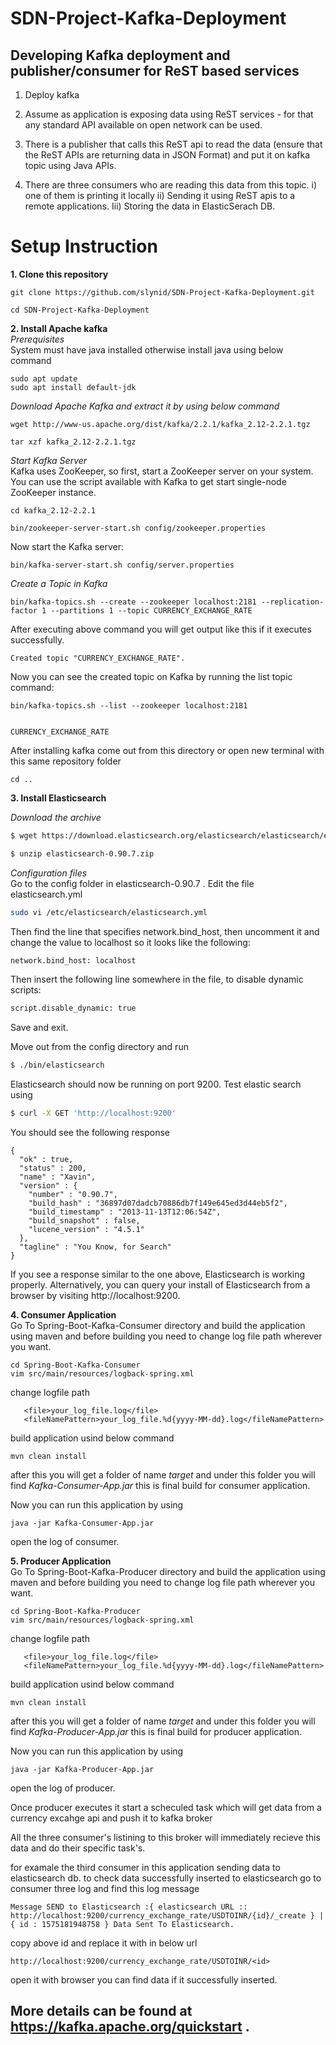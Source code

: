 # SDN-Project-Kafka-Deployment

## Developing Kafka deployment and publisher/consumer for ReST based services
1. Deploy kafka

2. Assume as application is exposing data using ReST services - for that any standard API available on open network can be used.

3. There is a publisher that calls this ReST api to read the data (ensure that the ReST APIs are returning data in JSON Format) and put it on kafka topic using Java APIs.

4. There are three consumers who are reading this data from this topic. i) one of them is printing it locally ii) Sending it using ReST apis to a remote applications. Iii) Storing the data in ElasticSerach DB.



# Setup Instruction
  **1. Clone this repository**

  ```
  git clone https://github.com/slynid/SDN-Project-Kafka-Deployment.git
  ```

  ```
  cd SDN-Project-Kafka-Deployment
  ```
  **2. Install Apache kafka**<br>
  *Prerequisites*<br>
  System must have java installed otherwise install java using below command
  ```
  sudo apt update
  sudo apt install default-jdk
  ```
  *Download Apache Kafka and extract it by using below command*
  ```
  wget http://www-us.apache.org/dist/kafka/2.2.1/kafka_2.12-2.2.1.tgz

  tar xzf kafka_2.12-2.2.1.tgz

  ```
  *Start Kafka Server*<br>
  Kafka uses ZooKeeper, so first, start a ZooKeeper server on your system. You can use the script available with Kafka to get start single-node ZooKeeper instance.
  ```
  cd kafka_2.12-2.2.1

  bin/zookeeper-server-start.sh config/zookeeper.properties
  ```
  Now start the Kafka server:

  ```
  bin/kafka-server-start.sh config/server.properties
 ```
 *Create a Topic in Kafka*
 ```
 bin/kafka-topics.sh --create --zookeeper localhost:2181 --replication-factor 1 --partitions 1 --topic CURRENCY_EXCHANGE_RATE

```
After executing above command you will get output like this if it executes successfully.
```
Created topic "CURRENCY_EXCHANGE_RATE".
```
Now you can see the created topic on Kafka by running the list topic command:
```
bin/kafka-topics.sh --list --zookeeper localhost:2181


CURRENCY_EXCHANGE_RATE
```
After installing kafka come out from this directory or open new terminal with this same repository folder
```
cd ..
```
 **3. Install Elasticsearch**<br>

*Download the archive*<br>
```bash
$ wget https://download.elasticsearch.org/elasticsearch/elasticsearch/elasticsearch-0.90.7.zip
```
```bash
$ unzip elasticsearch-0.90.7.zip
```

*Configuration files*<br>
Go to the config folder in elasticsearch-0.90.7 . Edit the file elasticsearch.yml

```bash
sudo vi /etc/elasticsearch/elasticsearch.yml
```

Then find the line that specifies network.bind_host, then uncomment it and change the value to localhost so it looks like the following:
```bash
network.bind_host: localhost
```
Then insert the following line somewhere in the file, to disable dynamic scripts:
```bash
script.disable_dynamic: true
```
Save and exit. 


Move out from the config directory and run

```bash
$ ./bin/elasticsearch
 ```
Elasticsearch should now be running on port 9200. Test elastic search using


```bash
$ curl -X GET 'http://localhost:9200'
```
You should see the following response
```
{
  "ok" : true,
  "status" : 200,
  "name" : "Xavin",
  "version" : {
    "number" : "0.90.7",
    "build_hash" : "36897d07dadcb70886db7f149e645ed3d44eb5f2",
    "build_timestamp" : "2013-11-13T12:06:54Z",
    "build_snapshot" : false,
    "lucene_version" : "4.5.1"
  },
  "tagline" : "You Know, for Search"
}
```
If you see a response similar to the one above, Elasticsearch is working properly. Alternatively, you can query your install of Elasticsearch from a browser by visiting http://localhost:9200. 


**4. Consumer Application**<br>
Go To Spring-Boot-Kafka-Consumer directory and build the application using maven and before building you need to change log file path wherever you want.

```
cd Spring-Boot-Kafka-Consumer
vim src/main/resources/logback-spring.xml
```
change logfile path 
```
   <file>your_log_file.log</file>
   <fileNamePattern>your_log_file.%d{yyyy-MM-dd}.log</fileNamePattern>
```
build application usind below command
```
mvn clean install
```
after this you will get a folder of name *target* and under this folder you will find 
*Kafka-Consumer-App.jar* this is final build for consumer application.


Now you can run this application by using 
```
java -jar Kafka-Consumer-App.jar 
```

open the log of consumer.


**5. Producer Application**<br>
Go To Spring-Boot-Kafka-Producer directory and build the application using maven and before building you need to change log file path wherever you want.

```
cd Spring-Boot-Kafka-Producer
vim src/main/resources/logback-spring.xml
```
change logfile path 
```
   <file>your_log_file.log</file>
   <fileNamePattern>your_log_file.%d{yyyy-MM-dd}.log</fileNamePattern>
```
build application usind below command
```
mvn clean install
```
after this you will get a folder of name *target* and under this folder you will find 
*Kafka-Producer-App.jar* this is final build for producer application.


Now you can run this application by using 
```
java -jar Kafka-Producer-App.jar 
```

open the log of producer.

Once producer executes it start a scheculed task which will get data from a currency excahge api and push it to kafka broker 

All the three consumer's listining to this broker will immediately recieve this data and do their specific task's.

for examale the third consumer in this application sending data to elasticsearch db.
to check data successfully inserted to elasticsearch go to consumer three log
and find this log message 


```
Message SEND to Elasticsearch :{ elasticsearch URL :: http://localhost:9200/currency_exchange_rate/USDTOINR/{id}/_create } | { id : 1575181948758 } Data Sent To Elasticsearch.
```
copy above id and replace it with <id> in below url 
```
http://localhost:9200/currency_exchange_rate/USDTOINR/<id>

```

open it with browser you can find data if it successfully inserted.


## More details can be found at https://kafka.apache.org/quickstart .

